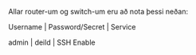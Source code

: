 

Allar router-um og switch-um eru að nota þessi neðan: 


Username 	| 	  Password/Secret 	| 	    Service	
							
admin			| 	          	deild		| 	      SSH Enable
